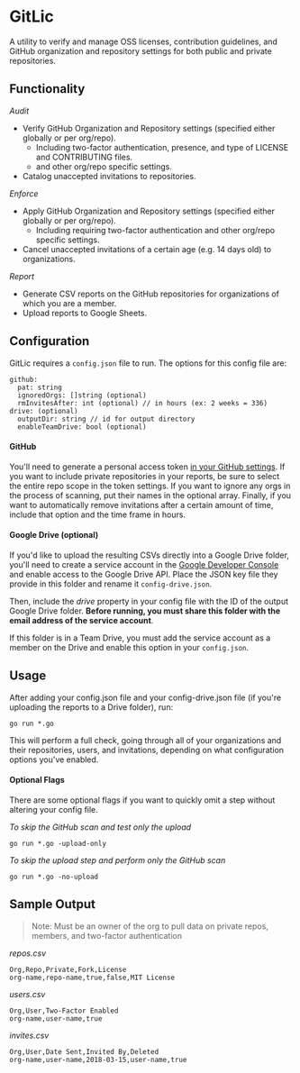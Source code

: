 # GitLic
A utility to verify and manage OSS licenses, contribution guidelines, and GitHub organization and repository settings for both public and private repositories.

## Functionality 
*Audit* 
- Verify GitHub Organization and Repository settings (specified either globally or per org/repo).
  * Including two-factor authentication, presence, and type of LICENSE and CONTRIBUTING files.
  * and other org/repo specific settings.
- Catalog unaccepted invitations to repositories.

*Enforce*
- Apply GitHub Organization and Repository settings (specified either globally or per org/repo).
  * Including requiring two-factor authentication and other org/repo specific settings.
- Cancel unaccepted invitations of a certain age (e.g. 14 days old) to organizations.

*Report*
- Generate CSV reports on the GitHub repositories for organizations of which you are a member.
- Upload reports to Google Sheets.

## Configuration
GitLic requires a `config.json` file to run. The options for this config file are:

```
github:
  pat: string
  ignoredOrgs: []string (optional)
  rmInvitesAfter: int (optional) // in hours (ex: 2 weeks = 336)
drive: (optional)
  outputDir: string // id for output directory
  enableTeamDrive: bool (optional)
```

#### GitHub
You'll need to generate a personal access token [in your GitHub settings](https://github.com/settings/applications#personal-access-tokens). If you want to include private repositories in your reports, be sure to select the entire repo scope in the token settings. If you want to ignore any orgs in the process of scanning, put their names in the optional array. Finally, if you want to automatically remove invitations after a certain amount of time, include that option and the time frame in hours.

#### Google Drive (optional)
If you'd like to upload the resulting CSVs directly into a Google Drive folder, you'll need to create a service account in the [Google Developer Console](https://console.developers.google.com/apis/) and enable access to the Google Drive API. Place the JSON key file they provide in this folder and rename it `config-drive.json`.

Then, include the _drive_ property in your config file with the ID of the output Google Drive folder. **Before running, you must share this folder with the email address of the service account**.

If this folder is in a Team Drive, you must add the service account as a member on the Drive and enable this option in your `config.json`.

## Usage
After adding your config.json file and your config-drive.json file (if you're uploading the reports to a Drive folder), run:
```
go run *.go
```
This will perform a full check, going through all of your organizations and their repositories, users, and invitations, depending on what configuration options you've enabled.

#### Optional Flags
There are some optional flags if you want to quickly omit a step without altering your config file.

_To skip the GitHub scan and test only the upload_
```
go run *.go -upload-only
```
_To skip the upload step and perform only the GitHub scan_
```
go run *.go -no-upload
```

## Sample Output
>Note: Must be an owner of the org to pull data on private repos, members, and two-factor authentication

_repos.csv_
```
Org,Repo,Private,Fork,License 
org-name,repo-name,true,false,MIT License
```

_users.csv_
```
Org,User,Two-Factor Enabled
org-name,user-name,true
```

_invites.csv_
```
Org,User,Date Sent,Invited By,Deleted
org-name,user-name,2018-03-15,user-name,true
```
